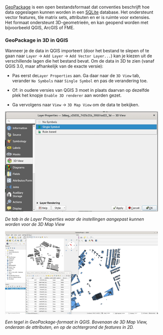 

<a href=https://www.geopackage.org/>GeoPackage</a> is een open bestandsformaat dat conventies beschrijft hoe data opgeslagen kunnen worden in een <a href=https://www.sqlite.org/index.html>SQLite</a> database. Het ondersteunt vector features, tile matrix sets, attributen en er is ruimte voor extensies. Het formaat ondersteunt 3D-geometrieën, en kan geopend worden met bijvoorbeeld QGIS, ArcGIS of FME.

### GeoPackage in 3D in QGIS

Wanneer je de data in QGIS importeert (door het bestand te slepen of te gaan naar `Layer` -> `Add Layer` -> `Add Vector Layer...`) kan je kiezen uit de verschillende lagen die het bestand bevat. Om de data in 3D te zien (vanaf QGIS 3.0, maar afhankelijk van de exacte versie):

- Pas eerst de`Layer Properties` aan. Ga daar naar de `3D View` tab, verander `No Symbols` naar `Single Symbol` en pas de verandering toe.
- Of: in oudere versies van QGIS 3 moet in plaats daarvan op dezelfde plek het knopje `Enable 3D renderer` aan worden gezet. 

- Ga vervolgens naar `View` -> `3D Map View` om de data te bekijken.

![Screenshot](../images/gpkg.jpg)

*De tab in de Layer Properties waar de instellingen aangepast kunnen worden voor de 3D Map View*



![Screenshot](../images/gpkg2.jpg)

*Een tegel in GeoPackage-formaat in QGIS. Bovenaan de 3D Map View, onderaan de attributen, en op de achtergrond de features in 2D.*